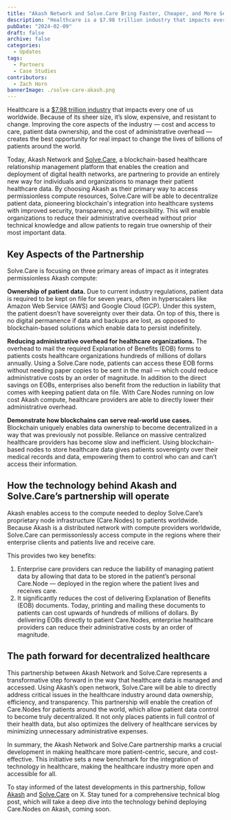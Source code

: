 ```yaml
---
title: "Akash Network and Solve.Care Bring Faster, Cheaper, and More Secure Patient Data Ownership to the Healthcare Industry"
description: "Healthcare is a $7.98 trillion industry that impacts every one of us worldwide."
pubDate: "2024-02-09"
draft: false
archive: false
categories:
  - Updates
tags:
  - Partners
  - Case Studies
contributors:
  - Zach Horn
bannerImage: ./solve-care-akash.png
---
```


Healthcare is a [$7.98 trillion industry](https://finance.yahoo.com/news/healthcare-services-global-market-report-134400283.html?guccounter=1) that impacts every one of us worldwide. Because of its sheer size, it’s slow, expensive, and resistant to change. Improving the core aspects of the industry — cost and access to care, patient data ownership, and the cost of administrative overhead — creates the best opportunity for real impact to change the lives of billions of patients around the world.

Today, Akash Network and [Solve.Care](https://solve.care/), a blockchain-based healthcare relationship management platform that enables the creation and deployment of digital health networks, are partnering to provide an entirely new way for individuals and organizations to manage their patient healthcare data. By choosing Akash as their primary way to access permissionless compute resources, Solve.Care will be able to decentralize patient data, pioneering blockchain's integration into healthcare systems with improved security, transparency, and accessibility. This will enable organizations to reduce their administrative overhead without prior technical knowledge and allow patients to regain true ownership of their most important data.

## Key Aspects of the Partnership

Solve.Care is focusing on three primary areas of impact as it integrates permissionless Akash compute:

**Ownership of patient data.** Due to current industry regulations, patient data is required to be kept on file for seven years, often in hyperscalers like Amazon Web Service (AWS) and Google Cloud (GCP). Under this system, the patient doesn’t have sovereignty over their data. On top of this, there is no digital permanence if data and backups are lost, as opposed to blockchain-based solutions which enable data to persist indefinitely.

**Reducing administrative overhead for healthcare organizations.** The overhead to mail the required Explanation of Benefits (EOB) forms to patients costs healthcare organizations hundreds of millions of dollars annually. Using a Solve.Care node, patients can access these EOB forms without needing paper copies to be sent in the mail — which could reduce administrative costs by an order of magnitude. In addition to the direct savings on EOBs, enterprises also benefit from the reduction in liability that comes with keeping patient data on file. With Care.Nodes running on low cost Akash compute, healthcare providers are able to directly lower their administrative overhead.

**Demonstrate how blockchains can serve real-world use cases.** Blockchain uniquely enables data ownership to become decentralized in a way that was previously not possible. Reliance on massive centralized healthcare providers has become slow and inefficient. Using blockchain-based nodes to store healthcare data gives patients sovereignty over their medical records and data, empowering them to control who can and can’t access their information.

## How the technology behind Akash and Solve.Care’s partnership will operate

Akash enables access to the compute needed to deploy Solve.Care’s proprietary node infrastructure (Care.Nodes) to patients worldwide. Because Akash is a distributed network with compute providers worldwide, Solve.Care can permissonlessly access compute in the regions where their enterprise clients and patients live and receive care.

This provides two key benefits:

1. Enterprise care providers can reduce the liability of managing patient data by allowing that data to be stored in the patient’s personal Care.Node — deployed in the region where the patient lives and receives care.
2. It significantly reduces the cost of delivering Explanation of Benefits (EOB) documents. Today, printing and mailing these documents to patients can cost upwards of hundreds of millions of dollars. By delivering EOBs directly to patient Care.Nodes, enterprise healthcare providers can reduce their administrative costs by an order of magnitude.

## The path forward for decentralized healthcare

This partnership between Akash Network and Solve.Care represents a transformative step forward in the way that healthcare data is managed and accessed. Using Akash’s open network, Solve.Care will be able to directly address critical issues in the healthcare industry around data ownership, efficiency, and transparency. This partnership will enable the creation of Care.Nodes for patients around the world, which allow patient data control to become truly decentralized. It not only places patients in full control of their health data, but also optimizes the delivery of healthcare services by minimizing unnecessary administrative expenses.

In summary, the Akash Network and Solve.Care partnership marks a crucial development in making healthcare more patient-centric, secure, and cost-effective. This initiative sets a new benchmark for the integration of technology in healthcare, making the healthcare industry more open and accessible for all.

To stay informed of the latest developments in this partnership, follow [Akash](https://twitter.com/akashnet) and [Solve.Care](https://twitter.com/Solve_Care) on X. Stay tuned for a comprehensive technical blog post, which will take a deep dive into the technology behind deploying Care.Nodes on Akash, coming soon.
